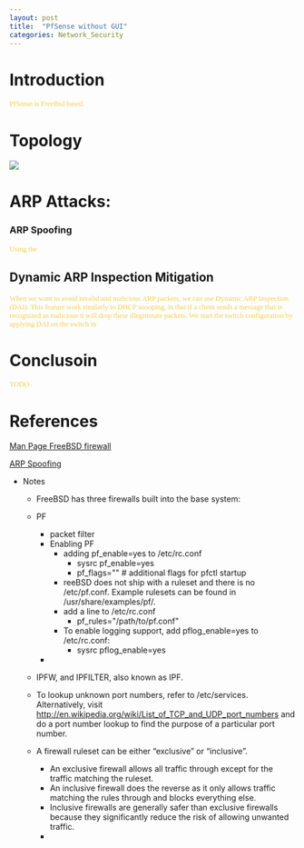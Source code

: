 ```yaml
---
layout: post
title:  "PfSense without GUI"
categories: Network_Security
---
```

# **Introduction**
<span style="color: #f2cf4a; font-family: Babas; font-size: 0.9em;"> 
PfSense is FreeBsd based.</span>


# **Topology**
<img src="https://raw.githubusercontent.com/tigerpwn/layer0/gh-pages/_posts/img/ARP/Arp_Topology.png"/>

#   **ARP Attacks**:

###  **ARP Spoofing**
<span style="color: #f2cf4a; font-family: Babas; font-size: 0.9em;"> 
Using the 
</span>


## **Dynamic ARP Inspection Mitigation**
<span style="color: #f2cf4a; font-family: Babas; font-size: 0.9em;"> When we want to avoid invalid and malicious ARP packets, we can use Dynamic ARP Inspection (DAI). This feature work similarly to DHCP snooping, in that if a client sends a message that is recognized as malicious it will drop these illegitimate packets. We start the switch configuration by applying DAI on the switch in </span>




# **Conclusoin**
<span style="color: #f2cf4a; font-family: Babas; font-size: 0.9em;"> 
TODO
</span>

# **References**

[Man Page FreeBSD firewall](https://www.freebsd.org/doc/handbook/firewalls.html)

[ARP Spoofing](https://networklessons.com/cisco/ccnp-switch/vlan-hopping/)




* Notes
  * FreeBSD has three firewalls built into the base system: 
  * PF
    * packet filter
    * Enabling PF
      * adding pf_enable=yes to /etc/rc.conf
        * sysrc pf_enable=yes
        * pf_flags=""                     # additional flags for pfctl startup
      * reeBSD does not ship with a ruleset and there is no /etc/pf.conf. Example rulesets can be found in /usr/share/examples/pf/.
      * add a line to /etc/rc.conf
        * pf_rules="/path/to/pf.conf"
      * To enable logging support, add pflog_enable=yes to /etc/rc.conf:
        *  sysrc pflog_enable=yes
     *  
  
  * IPFW, and IPFILTER, also known as IPF.
  * To lookup unknown port numbers, refer to /etc/services. Alternatively, visit http://en.wikipedia.org/wiki/List_of_TCP_and_UDP_port_numbers and do a port number lookup to find the purpose of a particular port number.
  * A firewall ruleset can be either “exclusive” or “inclusive”. 
    * An exclusive firewall allows all traffic through except for the traffic matching the ruleset. 
    * An inclusive firewall does the reverse as it only allows traffic matching the rules through and blocks everything else.
    *  Inclusive firewalls are generally safer than exclusive firewalls because they significantly reduce the risk of allowing unwanted traffic.
    *  